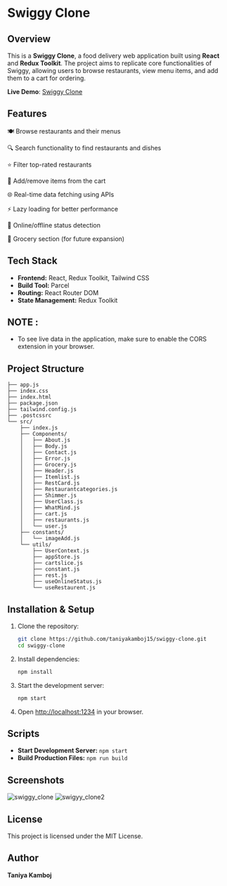 # Swiggy Clone

## Overview
This is a **Swiggy Clone**, a food delivery web application built using **React** and **Redux Toolkit**. The project aims to replicate core functionalities of Swiggy, allowing users to browse restaurants, view menu items, and add them to a cart for ordering.


**Live Demo**: [Swiggy Clone](https://swiggyclone-f93b5.web.app)

## Features

🍽️ Browse restaurants and their menus

🔍 Search functionality to find restaurants and dishes

⭐ Filter top-rated restaurants

🛒 Add/remove items from the cart

🌐 Real-time data fetching using APIs

⚡ Lazy loading for better performance

📶 Online/offline status detection

🏪 Grocery section (for future expansion)

## Tech Stack
- **Frontend:** React, Redux Toolkit, Tailwind CSS
- **Build Tool:** Parcel
- **Routing:** React Router DOM
- **State Management:** Redux Toolkit

## NOTE : 
- To see live data in the application, make sure to enable the CORS extension in your browser.

## Project Structure
```
├── app.js
├── index.css
├── index.html
├── package.json
├── tailwind.config.js
├── .postcssrc
└── src/
    ├── index.js
    ├── Components/
    │   ├── About.js
    │   ├── Body.js
    │   ├── Contact.js
    │   ├── Error.js
    │   ├── Grocery.js
    │   ├── Header.js
    │   ├── Itemlist.js
    │   ├── RestCard.js
    │   ├── Restaurantcategories.js
    │   ├── Shimmer.js
    │   ├── UserClass.js
    │   ├── WhatMind.js
    │   ├── cart.js
    │   ├── restaurants.js
    │   └── user.js
    ├── constants/
    │   └── imageAdd.js
    └── utils/
        ├── UserContext.js
        ├── appStore.js
        ├── cartslice.js
        ├── constant.js
        ├── rest.js
        ├── useOnlineStatus.js
        └── useRestaurent.js
```

## Installation & Setup
1. Clone the repository:
   ```sh
   git clone https://github.com/taniyakamboj15/swiggy-clone.git
   cd swiggy-clone
   ```
2. Install dependencies:
   ```sh
   npm install
   ```
3. Start the development server:
   ```sh
   npm start
   ```
4. Open [http://localhost:1234](http://localhost:1234) in your browser.

## Scripts
- **Start Development Server:** `npm start`
- **Build Production Files:** `npm run build`

## Screenshots

![swiggy_clone](https://github.com/user-attachments/assets/8018c46b-c023-4219-bf4c-35b45a26e3a4)
![swigyy_clone2](https://github.com/user-attachments/assets/734cc5a2-add7-454a-bebc-22a660686913)



## License
This project is licensed under the MIT License.

## Author
**Taniya Kamboj**

